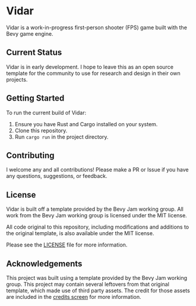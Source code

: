 # Vidar

Vidar is a work-in-progress first-person shooter (FPS) game built with the Bevy game engine.

## Current Status

Vidar is in early development. I hope to leave this as an open source template for the community to use for research and design in their own projects.

## Getting Started

To run the current build of Vidar:

1. Ensure you have Rust and Cargo installed on your system.
2. Clone this repository.
3. Run `cargo run` in the project directory.

## Contributing

I welcome any and all contributions! Please make a PR or Issue if you have any questions, suggestions, or feedback.

## License

Vidar is built off a template provided by the Bevy Jam working group. All work from the Bevy Jam working group is licensed under the MIT license.

All code original to this repository, including modifications and additions to the original template, is also available under the MIT license.

Please see the [LICENSE](./LICENSE) file for more information.

## Acknowledgements

This project was built using a template provided by the Bevy Jam working group.
This project may contain several leftovers from that original template, which made use of third party assets. 
The credit for those assets are included in the [credits screen](./src/screens/credits.rs) for more information.
